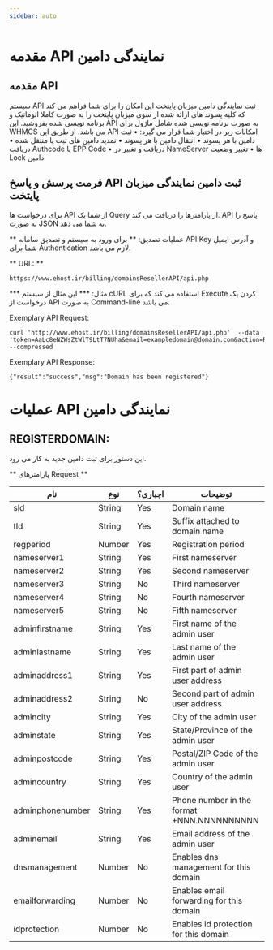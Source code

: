 ```yaml
---
sidebar: auto
---
```

# مقدمه API نمایندگی دامین

## مقدمه API

سیستم API ثبت نمایندگی دامین میزبان پایتخت این امکان را برای شما فراهم می کند که کلیه پسوند های ارائه شده از سوی میزبان پایتخت را به صورت کاملا اتوماتیک و برنامه نویسی شده بفروشید. این API به صورت برنامه نویسی شده شامل ماژول برای WHMCS می باشد.
از طریق این API امکانات زیر در اختیار شما قرار می گیرد:
• ثبت دامین با هر پسوند
• انتقال دامین با هر پسوند
• تمدید دامین های ثبت یا منتقل شده
• دریافت Authcode یا EPP Code
• دریافت و تغییر در NameServer ها
• تغییر وضعیت Lock دامین

## فرمت پرسش و پاسخ API ثبت دامین نمایندگی میزبان پایتخت 

برای درخواست ها API از شما یک Query از پارامترها را دریافت می کند.
API پاسخ را به صورت JSON به شما می دهد.

** عملیات تصدیق: **
برای ورود به سیستم و تصدیق سامانه API Key و آدرس ایمیل شما برای Authentication لازم می باشد.

** URL: **
```
https://www.ehost.ir/billing/domainsResellerAPI/api.php
```


*** مثال: ***
این مثال از سیستم cURL استفاده می کند که برای Execute کردن یک درخواست از API به صورت Command-line می باشد.
 
Exemplary API Request:
```
curl 'http://www.ehost.ir/billing/domainsResellerAPI/api.php'  --data 'token=AaLc8eNZWsZtWlT9LtT7NUha&email=exampledomain@domain.com&action=RegisterDomain&sld=exampledomain&tld=com&regperiod=1&nameserver1=ns1.yourdomain.com&nameserver2=ns2.yourdomain.com&adminfirstname=test&adminlastname=test&admincompanyname=company&adminaddress1=addresss&admincity=city&adminstate=region&admincountry=US&adminpostcode=12345&adminphonenumber=1234567890&adminemail=admin@domain.com' --compressed
```
Exemplary API Response: 
```
{"result":"success","msg":"Domain has been registered"}
``` 

# عملیات API نمایندگی دامین

## REGISTERDOMAIN:
این دستور برای ثبت دامین جدید به کار می رود.

** پارامترهای Request **


|  نام  |  نوع  |  اجباری؟  |  توضیحات  | 
| --------- | --------- | --------- | -------- | 
| sld | String | Yes | Domain name | 
| tld | String | Yes | Suffix attached to domain name | 
| regperiod | Number | Yes | Registration period | 
| nameserver1 | String | Yes | First nameserver | 
| nameserver2 | String | Yes | Second nameserver | 
| nameserver3 | String | No | Third nameserver | 
| nameserver4 | String | No | Fourth nameserver | 
| nameserver5 | String | No | Fifth nameserver | 
| adminfirstname | String | Yes | First name of the admin user | 
| adminlastname | String | Yes | Last name of the admin user | 
| adminaddress1 | String | Yes | First part of admin user address | 
| adminaddress2 | String | No | Second part of admin user address | 
| admincity | String | Yes | City of the admin user | 
| adminstate | String | Yes | State/Province of the admin user | 
| adminpostcode | String | Yes | Postal/ZIP Code of the admin user | 
| admincountry | String | Yes | Country of the admin user | 
| adminphonenumber | String | Yes | Phone number in the format +NNN.NNNNNNNNNN | 
| adminemail | String | Yes | Email address of the admin user | 
| dnsmanagement | Number | No | Enables dns management for this domain | 
| emailforwarding | Number | No | Enables email forwarding for this domain | 
| idprotection | Number | No | Enables id protection for this domain | 